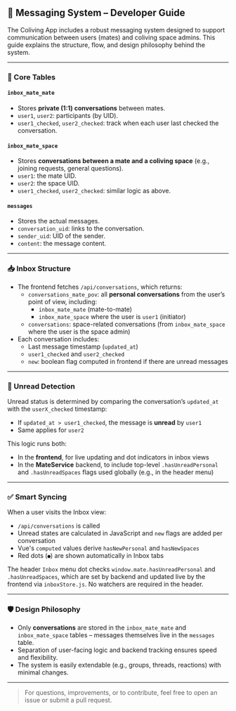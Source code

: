 
## 💬 Messaging System – Developer Guide

The Coliving App includes a robust messaging system designed to support communication between users (mates) and coliving space admins. This guide explains the structure, flow, and design philosophy behind the system.

---

### 🧱 Core Tables

#### `inbox_mate_mate`
- Stores **private (1:1) conversations** between mates.
- `user1`, `user2`: participants (by UID).
- `user1_checked`, `user2_checked`: track when each user last checked the conversation.

#### `inbox_mate_space`
- Stores **conversations between a mate and a coliving space** (e.g., joining requests, general questions).
- `user1`: the mate UID.
- `user2`: the space UID.
- `user1_checked`, `user2_checked`: similar logic as above.

#### `messages`
- Stores the actual messages.
- `conversation_uid`: links to the conversation.
- `sender_uid`: UID of the sender.
- `content`: the message content.

---

### 📥 Inbox Structure

- The frontend fetches `/api/conversations`, which returns:
  - `conversations_mate_pov`: all **personal conversations** from the user’s point of view, including:
    - `inbox_mate_mate` (mate-to-mate)
    - `inbox_mate_space` where the user is `user1` (initiator)
  - `conversations`: space-related conversations (from `inbox_mate_space` where the user is the space admin)
- Each conversation includes:
  - Last message timestamp (`updated_at`)
  - `user1_checked` and `user2_checked`
  - `new`: boolean flag computed in frontend if there are unread messages

---

### 🔴 Unread Detection

Unread status is determined by comparing the conversation’s `updated_at` with the `userX_checked` timestamp:

- If `updated_at > user1_checked`, the message is **unread** by `user1`
- Same applies for `user2`

This logic runs both:
- In the **frontend**, for live updating and dot indicators in inbox views
- In the **MateService** backend, to include top-level `.hasUnreadPersonal` and `.hasUnreadSpaces` flags used globally (e.g., in the header menu)

---

### ✅ Smart Syncing

When a user visits the Inbox view:
- `/api/conversations` is called
- Unread states are calculated in JavaScript and `new` flags are added per conversation
- Vue's `computed` values derive `hasNewPersonal` and `hasNewSpaces`
- Red dots (`●`) are shown automatically in Inbox tabs

The header `Inbox` menu dot checks `window.mate.hasUnreadPersonal` and `.hasUnreadSpaces`, which are set by backend and updated live by the frontend via `inboxStore.js`. No watchers are required in the header.

---

### 🛡️ Design Philosophy

- Only **conversations** are stored in the `inbox_mate_mate` and `inbox_mate_space` tables – messages themselves live in the `messages` table.
- Separation of user-facing logic and backend tracking ensures speed and flexibility.
- The system is easily extendable (e.g., groups, threads, reactions) with minimal changes.

---

> For questions, improvements, or to contribute, feel free to open an issue or submit a pull request.
